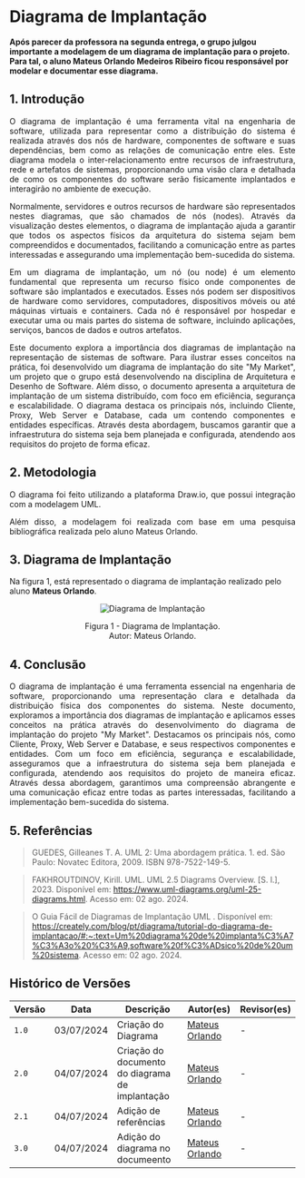 # Diagrama de Implantação

**Após parecer da professora na segunda entrega, o grupo julgou importante a modelagem de um diagrama de implantação para o projeto. Para tal, o aluno Mateus Orlando Medeiros Ribeiro ficou responsável por modelar e documentar esse diagrama.**

## 1. Introdução

<p align="justify">
O diagrama de implantação é uma ferramenta vital na engenharia de software, utilizada para representar como a distribuição do sistema é realizada através dos nós de hardware, componentes de software e suas dependências, bem como as relações de comunicação entre eles. Este diagrama modela o inter-relacionamento entre recursos de infraestrutura, rede e artefatos de sistemas, proporcionando uma visão clara e detalhada de como os componentes do software serão fisicamente implantados e interagirão no ambiente de execução.
</p>

<p align="justify">
Normalmente, servidores e outros recursos de hardware são representados nestes diagramas, que são chamados de nós (nodes). Através da visualização destes elementos, o diagrama de implantação ajuda a garantir que todos os aspectos físicos da arquitetura do sistema sejam bem compreendidos e documentados, facilitando a comunicação entre as partes interessadas e assegurando uma implementação bem-sucedida do sistema.
</p>

<p align="justify">
Em um diagrama de implantação, um nó (ou node) é um elemento fundamental que representa um recurso físico onde componentes de software são implantados e executados. Esses nós podem ser dispositivos de hardware como servidores, computadores, dispositivos móveis ou até máquinas virtuais e containers. Cada nó é responsável por hospedar e executar uma ou mais partes do sistema de software, incluindo aplicações, serviços, bancos de dados e outros artefatos.
</p>

<p align="justify">
Este documento explora a importância dos diagramas de implantação na representação de sistemas de software. Para ilustrar esses conceitos na prática, foi desenvolvido um diagrama de implantação do site "My Market", um projeto que o grupo está desenvolvendo na disciplina de Arquitetura e Desenho de Software. Além disso, o documento apresenta a arquitetura de implantação de um sistema distribuído, com foco em eficiência, segurança e escalabilidade. O diagrama destaca os principais nós, incluindo Cliente, Proxy, Web Server e Database, cada um contendo componentes e entidades específicas. Através desta abordagem, buscamos garantir que a infraestrutura do sistema seja bem planejada e configurada, atendendo aos requisitos do projeto de forma eficaz.
</p>


## 2. Metodologia

<p align="justify">
O diagrama foi feito utilizando a plataforma Draw.io, que possui integração com a modelagem UML.
</p>

<p align="justify">
Além disso, a modelagem foi realizada com base em uma pesquisa bibliográfica realizada pelo aluno Mateus Orlando.
</p>

## 3. Diagrama de Implantação

Na figura 1, está representado o diagrama de implantação realizado pelo aluno **Mateus Orlando**.

<div align = "center"><img src="https://github.com/user-attachments/assets/4807edb7-5272-4a8f-883a-24bb37c005d1" alt="Diagrama de Implantação">
<p>Figura 1 - Diagrama de Implantação.<br> Autor: Mateus Orlando.</p></div>


## 4. Conclusão

<p align="justify">
O diagrama de implantação é uma ferramenta essencial na engenharia de software, proporcionando uma representação clara e detalhada da distribuição física dos componentes do sistema. Neste documento, exploramos a importância dos diagramas de implantação e aplicamos esses conceitos na prática através do desenvolvimento do diagrama de implantação do projeto "My Market". Destacamos os principais nós, como Cliente, Proxy, Web Server e Database, e seus respectivos componentes e entidades. Com um foco em eficiência, segurança e escalabilidade, asseguramos que a infraestrutura do sistema seja bem planejada e configurada, atendendo aos requisitos do projeto de maneira eficaz. Através dessa abordagem, garantimos uma compreensão abrangente e uma comunicação eficaz entre todas as partes interessadas, facilitando a implementação bem-sucedida do sistema.
</p>



## 5. Referências

> GUEDES, Gilleanes T. A. UML 2: Uma abordagem prática. 1. ed. São Paulo: Novatec Editora, 2009. ISBN 978-7522-149-5.

> FAKHROUTDINOV, Kirill. UML. UML 2.5 Diagrams Overview. [S. l.], 2023. Disponível em: https://www.uml-diagrams.org/uml-25-diagrams.html. Acesso em: 02 ago. 2024.

> O Guia Fácil de Diagramas de Implantação UML . Disponível em: https://creately.com/blog/pt/diagrama/tutorial-do-diagrama-de-implantacao/#:~:text=Um%20diagrama%20de%20implanta%C3%A7%C3%A3o%20%C3%A9,software%20f%C3%ADsico%20de%20um%20sistema. Acesso em: 02 ago. 2024.

## Histórico de Versões

| Versão |     Data    | Descrição   | Autor(es) | Revisor(es) |
| ------ | ----------- | ----------- | --------- | ----------- |
| `1.0`  | 03/07/2024 | Criação do Diagrama | [Mateus Orlando](https://github.com/MateusPy) | - |
| `2.0`  | 04/07/2024 | Criação do documento do diagrama de implantação | [Mateus Orlando](https://github.com/MateusPy) | - |
| `2.1`  | 04/07/2024 | Adição de referências | [Mateus Orlando](https://github.com/MateusPy) | - |
| `3.0`  | 04/07/2024 | Adição do diagrama no documeento | [Mateus Orlando](https://github.com/MateusPy) | - |

